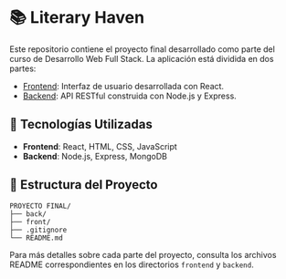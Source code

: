 # 📚 Literary Haven

Este repositorio contiene el proyecto final desarrollado como parte del curso de Desarrollo Web Full Stack. La aplicación está dividida en dos partes:

- [Frontend](./front/README.md): Interfaz de usuario desarrollada con React.
- [Backend](./back/README.md): API RESTful construida con Node.js y Express.

## 🚀 Tecnologías Utilizadas

- **Frontend**: React, HTML, CSS, JavaScript
- **Backend**: Node.js, Express, MongoDB

## 📂 Estructura del Proyecto

```
PROYECTO FINAL/
├── back/
├── front/
├── .gitignore
└── README.md
```


Para más detalles sobre cada parte del proyecto, consulta los archivos README correspondientes en los directorios `frontend` y `backend`.
